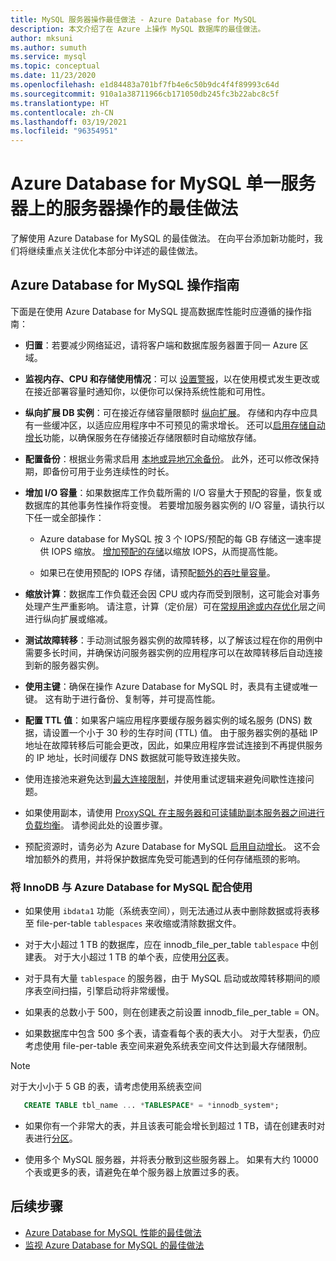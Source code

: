 ```yaml
---
title: MySQL 服务器操作最佳做法 - Azure Database for MySQL
description: 本文介绍了在 Azure 上操作 MySQL 数据库的最佳做法。
author: mksuni
ms.author: sumuth
ms.service: mysql
ms.topic: conceptual
ms.date: 11/23/2020
ms.openlocfilehash: e1d84483a701bf7fb4e6c50b9dc4f4f89993c64d
ms.sourcegitcommit: 910a1a38711966cb171050db245fc3b22abc8c5f
ms.translationtype: HT
ms.contentlocale: zh-CN
ms.lasthandoff: 03/19/2021
ms.locfileid: "96354951"
---
```

# <a name="best-practices-for-server-operations-on-azure-database-for-mysql--single-server"></a>Azure Database for MySQL 单一服务器上的服务器操作的最佳做法

了解使用 Azure Database for MySQL 的最佳做法。 在向平台添加新功能时，我们将继续重点关注优化本部分中详述的最佳做法。

## <a name="azure-database-for-mysql-operational-guidelines"></a>Azure Database for MySQL 操作指南 

下面是在使用 Azure Database for MySQL 提高数据库性能时应遵循的操作指南： 

* **归置**：若要减少网络延迟，请将客户端和数据库服务器置于同一 Azure 区域。

* **监视内存、CPU 和存储使用情况**：可以 [设置警报](howto-alert-on-metric.md)，以在使用模式发生更改或在接近部署容量时通知你，以便你可以保持系统性能和可用性。 

* **纵向扩展 DB 实例**：可在接近存储容量限额时 [纵向扩展](howto-create-manage-server-portal.md)。 存储和内存中应具有一些缓冲区，以适应应用程序中不可预见的需求增长。 还可以[启用存储自动增长](howto-auto-grow-storage-portal.md)功能，以确保服务在存储接近存储限额时自动缩放存储。 

* **配置备份**：根据业务需求启用 [本地或异地冗余备份](howto-restore-server-portal.md#set-backup-configuration)。 此外，还可以修改保持期，即备份可用于业务连续性的时长。 

* **增加 I/O 容量**：如果数据库工作负载所需的 I/O 容量大于预配的容量，恢复或数据库的其他事务性操作将变慢。 若要增加服务器实例的 I/O 容量，请执行以下任一或全部操作： 

    * Azure database for MySQL 按 3 个 IOPS/预配的每 GB 存储这一速率提供 IOPS 缩放。 [增加预配的存储](howto-create-manage-server-portal.md#scale-storage-up)以缩放 IOPS，从而提高性能。 

    * 如果已在使用预配的 IOPS 存储，请预配[额外的吞吐量容量](howto-create-manage-server-portal.md#scale-storage-up)。 

* **缩放计算**：数据库工作负载还会因 CPU 或内存而受到限制，这可能会对事务处理产生严重影响。 请注意，计算（定价层）可在[常规用途或内存优化](concepts-pricing-tiers.md)层之间进行纵向扩展或缩减。 

* **测试故障转移**：手动测试服务器实例的故障转移，以了解该过程在你的用例中需要多长时间，并确保访问服务器实例的应用程序可以在故障转移后自动连接到新的服务器实例。

* **使用主键**：确保在操作 Azure Database for MySQL 时，表具有主键或唯一键。 这有助于进行备份、复制等，并可提高性能。

* **配置 TTL 值**：如果客户端应用程序要缓存服务器实例的域名服务 (DNS) 数据，请设置一个小于 30 秒的生存时间 (TTL) 值。 由于服务器实例的基础 IP 地址在故障转移后可能会更改，因此，如果应用程序尝试连接到不再提供服务的 IP 地址，长时间缓存 DNS 数据就可能导致连接失败。

* 使用连接池来避免达到[最大连接限制](concepts-server-parameters.md#max_connections)，并使用重试逻辑来避免间歇性连接问题。 

* 如果使用副本，请使用 [ProxySQL 在主服务器和可读辅助副本服务器之间进行负载均衡](https://techcommunity.microsoft.com/t5/azure-database-for-mysql/scaling-an-azure-database-for-mysql-workload-running-on/ba-p/1105847)。 请参阅此处的设置步骤。 </br> 

* 预配资源时，请务必为 Azure Database for MySQL [启用自动增长](howto-auto-grow-storage-portal.md)。 这不会增加额外的费用，并将保护数据库免受可能遇到的任何存储瓶颈的影响。 </br> 


### <a name="using-innodb-with-azure-database-for-mysql"></a>将 InnoDB 与 Azure Database for MySQL 配合使用

*   如果使用 `ibdata1` 功能（系统表空间），则无法通过从表中删除数据或将表移至 file-per-table `tablespaces` 来收缩或清除数据文件。

* 对于大小超过 1 TB 的数据库，应在 innodb_file_per_table `tablespace` 中创建表。 对于大小超过 1 TB 的单个表，应使用[分区](https://dev.mysql.com/doc/refman/5.7/en/partitioning.html)表。

*   对于具有大量 `tablespace` 的服务器，由于 MySQL 启动或故障转移期间的顺序表空间扫描，引擎启动将非常缓慢。 

* 如果表的总数小于 500，则在创建表之前设置 innodb_file_per_table = ON。

* 如果数据库中包含 500 多个表，请查看每个表的表大小。 对于大型表，仍应考虑使用 file-per-table 表空间来避免系统表空间文件达到最大存储限制。

> [!NOTE]
> 对于大小小于 5 GB 的表，请考虑使用系统表空间 
> ```sql
>    CREATE TABLE tbl_name ... *TABLESPACE* = *innodb_system*;
> ```

* 如果你有一个非常大的表，并且该表可能会增长到超过 1 TB，请在创建表时对表进行[分区](https://dev.mysql.com/doc/refman/5.7/en/partitioning.html)。

* 使用多个 MySQL 服务器，并将表分散到这些服务器上。 如果有大约 10000 个表或更多的表，请避免在单个服务器上放置过多的表。 

## <a name="next-steps"></a>后续步骤
- [Azure Database for MySQL 性能的最佳做法](concept-performance-best-practices.md)
- [监视 Azure Database for MySQL 的最佳做法](concept-monitoring-best-practices.md)
